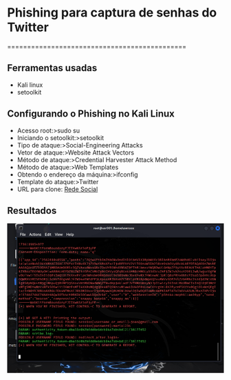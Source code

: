 # Phishing para captura de senhas do Twitter
=============================================
## Ferramentas usadas
* Kali linux
* setoolkit

## Configurando o Phishing no Kali Linux
* Acesso root:>sudo su
* Iniciando o setoolkit:>setoolkit
* Tipo de ataque:>Social-Engineering Attacks
* Vetor de ataque:>Website Attack Vectors
* Método de ataque:>Credential Harvester Attack Method
* Método de ataque:>Web Templates
* Obtendo o endereço da máquina:>ifconfig
* Template do ataque:>Twitter
* URL para clone: [Rede Social](http://www.twitter.com)

## Resultados
![Logo do Projeto](image/Phishing.png)